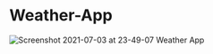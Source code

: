 # Weather-App 
![Screenshot 2021-07-03 at 23-49-07 Weather App](https://user-images.githubusercontent.com/64111093/124363526-5ae3a300-dc59-11eb-9b0d-98e255625230.png)
